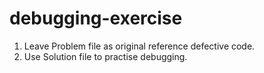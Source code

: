 # debugging-exercise

1. Leave Problem file as original reference defective code.
2. Use Solution file to practise debugging.
